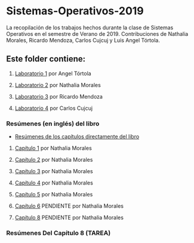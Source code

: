 # Sistemas-Operativos-2019
La recopilación de los trabajos hechos durante la clase de Sistemas Operativos en el semestre de Verano de 2019. Contribuciones de Nathalia Morales, Ricardo Mendoza, Carlos Cujcuj y Luis Angel Tórtola.


## Este folder contiene:

1. [Laboratorio 1](https://github.com/nathsmo/Sistemas-Operativos-2019/blob/master/Lab%2001) por Angel Tórtola

2. [Laboratorio 2](https://github.com/nathsmo/Sistemas-Operativos-2019/blob/master/Repaso%20Semana%202%20Sistemas%20Operativos%202019.ipynb) por Nathalia Morales

3. [Laboratorio 3](https://github.com/nathsmo/Sistemas-Operativos-2019/blob/master/Laboratorio%203%20Sistemas%20Operativos.ipynb) por Ricardo Mendoza

4. [Laboratorio 4](https://github.com/nathsmo/Sistemas-Operativos-2019/blob/master/lab4/contexSwitch.md) por Carlos Cujcuj

### Resúmenes (en inglés) del libro

* [Resúmenes de los capítulos directamente del libro](https://github.com/nathsmo/Sistemas-Operativos-2019/blob/master/Chapter_Summaries/Chapter%20Summaries.pdf)

1. [Capítulo 1](https://github.com/nathsmo/Sistemas-Operativos-2019/blob/master/Chapter_Summaries/Summary%20Chapter%20One%20-%20Operating%20System.pdf) por Nathalia Morales

2. [Capítulo 2](https://github.com/nathsmo/Sistemas-Operativos-2019/blob/master/Chapter_Summaries/Summary%20Chapter%20Two%20-%20Operating%20System%20Structures.pdf) por Nathalia Morales

3. [Capítulo 3](https://github.com/nathsmo/Sistemas-Operativos-2019/blob/master/Chapter_Summaries/Summary%20Chapter%20Three%20-%20Processes.pdf) por Nathalia Morales

4. [Capítulo 4](https://github.com/nathsmo/Sistemas-Operativos-2019/blob/master/Chapter_Summaries/Summary%20Chapter%20Four%20-%20Threads.pdf) por Nathalia Morales

5. [Capítulo 5](https://github.com/nathsmo/Sistemas-Operativos-2019/blob/master/Chapter_Summaries/Summary%20Chapter%20Five%20-%20Process%20Synchronization.pdf) por Nathalia Morales

6. [Capítulo 6]() PENDIENTE por Nathalia Morales

8. [Capítulo 8]() PENDIENTE por Nathalia Morales

### Resúmenes Del Capítulo 8 (TAREA)

